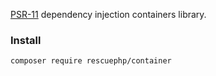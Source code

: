 <a href="https://www.php-fig.org/psr/psr-11/">PSR-11</a> dependency injection containers library.


### Install
```
composer require rescuephp/container
```
